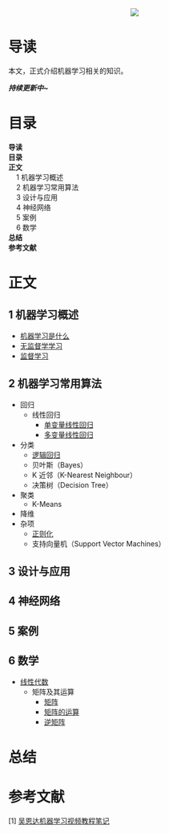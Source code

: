 <div align="center"><img src="https://gitee.com/struggle3014/picBed/raw/master/name_code.png"></div>

# 导读

本文，正式介绍机器学习相关的知识。

***持续更新中~***



# 目录

<nav>
<a href='#导读' style='text-decoration:none;font-weight:bolder'>导读</a><br/>
<a href='#目录' style='text-decoration:none;font-weight:bolder'>目录</a><br/>
<a href='#正文' style='text-decoration:none;font-weight:bolder'>正文</a><br/>
&nbsp;&nbsp;&nbsp;&nbsp;<a href='#1 机器学习概述' style='text-decoration:none;${border-style}'>1 机器学习概述</a><br/>
&nbsp;&nbsp;&nbsp;&nbsp;<a href='#2 机器学习常用算法' style='text-decoration:none;${border-style}'>2 机器学习常用算法</a><br/>
&nbsp;&nbsp;&nbsp;&nbsp;<a href='#3 设计与应用' style='text-decoration:none;${border-style}'>3 设计与应用</a><br/>
&nbsp;&nbsp;&nbsp;&nbsp;<a href='#4 神经网络' style='text-decoration:none;${border-style}'>4 神经网络</a><br/>
&nbsp;&nbsp;&nbsp;&nbsp;<a href='#5 案例' style='text-decoration:none;${border-style}'>5 案例</a><br/>
&nbsp;&nbsp;&nbsp;&nbsp;<a href='#6 数学' style='text-decoration:none;${border-style}'>6 数学</a><br/>
<a href='#总结' style='text-decoration:none;font-weight:bolder'>总结</a><br/>
<a href='#参考文献' style='text-decoration:none;font-weight:bolder'>参考文献</a><br/>
</nav>

# 正文

## 1 机器学习概述

* [机器学习是什么](./概述/机器学习是什么.md)
* [无监督学学习](./概述/无监督学习.md)
* [监督学习](./概述/监督学习.md)

## 2 机器学习常用算法

* 回归
  * 线性回归
    * [单变量线性回归](./常用算法/单变量线性回归.md)
    * [多变量线性回归](./常用算法/多变量线性回归.md)
* 分类
  * [逻辑回归](./常用算法/逻辑回归.md)
  * 贝叶斯（Bayes）
  * K 近邻（K-Nearest Neighbour）
  * 决策树（Decision Tree）
* 聚类
  * K-Means
* 降维
* 杂项
  * [正则化](./常用算法/正则化.md)
  * 支持向量机（Support Vector Machines）

## 3 设计与应用



## 4 神经网络



## 5 案例



## 6 数学

* [线性代数](./数学/线性代数/线性代数.md)
  * 矩阵及其运算
    * [矩阵](./数学/线性代数/矩阵及其运算/矩阵.md)
    * [矩阵的运算](./数学/线性代数/矩阵及其运算/矩阵的运算.md)
    * [逆矩阵](./数学/线性代数/矩阵及其运算/逆矩阵.md)



# 总结



# 参考文献

[1] [吴恩达机器学习视频教程笔记](https://github.com/fengdu78/Coursera-ML-AndrewNg-Notes)